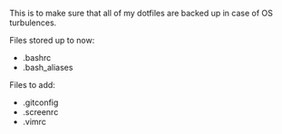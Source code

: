 This is to make sure that all of my dotfiles are backed up in case of OS turbulences.

Files stored up to now:

* .bashrc
* .bash_aliases

Files to add:

* .gitconfig
* .screenrc
* .vimrc
